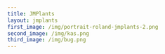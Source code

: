 ```yaml
---
title: JMPlants
layout: jmplants
first_image: /img/portrait-roland-jmplants-2.png
second_image: /img/kas.png
third_image: /img/bug.png
---
```



